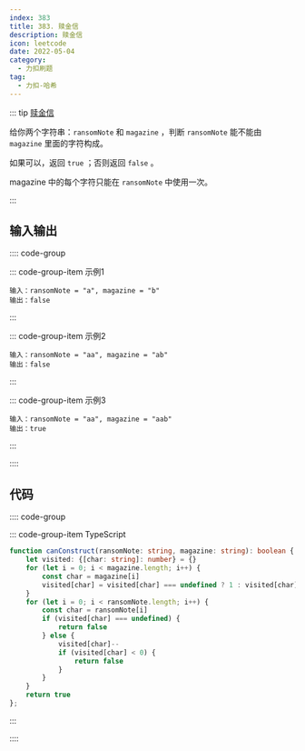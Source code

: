 ```yaml
---
index: 383
title: 383. 赎金信
description: 赎金信
icon: leetcode
date: 2022-05-04
category:
  - 力扣刷题
tag:
  - 力扣-哈希
---
```


::: tip <a href="https://leetcode-cn.com/problems/ransom-note/" target="_blank">赎金信</a> <Badge text="简单" type="tip"/>

给你两个字符串：`ransomNote` 和 `magazine` ，判断 `ransomNote` 能不能由 `magazine` 里面的字符构成。

如果可以，返回 `true` ；否则返回 `false` 。

magazine 中的每个字符只能在 `ransomNote` 中使用一次。

:::

## 输入输出

:::: code-group

::: code-group-item 示例1


```
输入：ransomNote = "a", magazine = "b"
输出：false
```

:::

::: code-group-item 示例2


```
输入：ransomNote = "aa", magazine = "ab"
输出：false
```

:::

::: code-group-item 示例3


```
输入：ransomNote = "aa", magazine = "aab"
输出：true
```

:::

::::

## 代码

:::: code-group

::: code-group-item TypeScript

```ts
function canConstruct(ransomNote: string, magazine: string): boolean {
    let visited: {[char: string]: number} = {}
    for (let i = 0; i < magazine.length; i++) {
        const char = magazine[i]
        visited[char] = visited[char] === undefined ? 1 : visited[char] + 1
    }
    for (let i = 0; i < ransomNote.length; i++) {
        const char = ransomNote[i]
        if (visited[char] === undefined) {
            return false
        } else {
            visited[char]--
            if (visited[char] < 0) {
                return false
            }
        }
    }
    return true
};
```

:::

::::